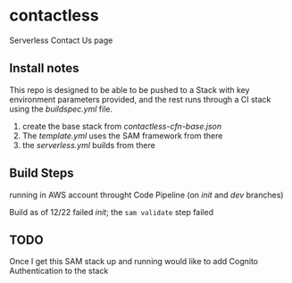 # contactless
Serverless Contact Us page


## Install notes

This repo is designed to be able to be pushed to a Stack with key environment parameters provided, and the rest runs through a CI stack using the *buildspec.yml* file.

1. create the base stack from *contactless-cfn-base.json*
2. The *template.yml* uses the SAM framework from there
2. the *serverless.yml* builds from there


## Build Steps



running in AWS account throught Code Pipeline (on *init* and *dev* branches)

Build as of 12/22 failed *init*;  the `sam validate` step failed


## TODO

Once I get this SAM stack up and running would like to add Cognito Authentication to the stack
